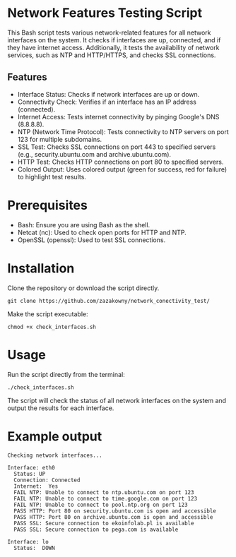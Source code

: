 # Network Features Testing Script

This Bash script tests various network-related features for all network interfaces on the system. It checks if interfaces are up, connected, and if they have internet access. Additionally, it tests the availability of network services, such as NTP and HTTP/HTTPS, and checks SSL connections.

## Features

   * Interface Status: Checks if network interfaces are up or down.
   * Connectivity Check: Verifies if an interface has an IP address (connected).
   * Internet Access: Tests internet connectivity by pinging Google's DNS (8.8.8.8).
   * NTP (Network Time Protocol): Tests connectivity to NTP servers on port 123 for multiple subdomains.
   * SSL Test: Checks SSL connections on port 443 to specified servers (e.g., security.ubuntu.com and archive.ubuntu.com).
   * HTTP Test: Checks HTTP connections on port 80 to specified servers.
   * Colored Output: Uses colored output (green for success, red for failure) to highlight test results.

# Prerequisites

  * Bash: Ensure you are using Bash as the shell.
  * Netcat (nc): Used to check open ports for HTTP and NTP.
  * OpenSSL (openssl): Used to test SSL connections.

# Installation

  Clone the repository or download the script directly.
  
    git clone https://github.com/zazakowny/network_conectivity_test/
    
  Make the script executable:

    chmod +x check_interfaces.sh

# Usage

  Run the script directly from the terminal:

    ./check_interfaces.sh

  The script will check the status of all network interfaces on the system and output the results for each interface.

# Example output

    Checking network interfaces...

    Interface: eth0
      Status: UP
      Connection: Connected
      Internet:  Yes
      FAIL NTP: Unable to connect to ntp.ubuntu.com on port 123
      FAIL NTP: Unable to connect to time.google.com on port 123
      FAIL NTP: Unable to connect to pool.ntp.org on port 123
      PASS HTTP: Port 80 on security.ubuntu.com is open and accessible
      PASS HTTP: Port 80 on archive.ubuntu.com is open and accessible
      PASS SSL: Secure connection to ekoinfolab.pl is available
      PASS SSL: Secure connection to pega.com is available
    
    Interface: lo
      Status:  DOWN
